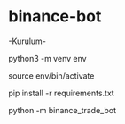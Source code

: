# binance-bot

-Kurulum-

python3 -m venv env

source env/bin/activate

pip install -r requirements.txt

python -m binance_trade_bot
